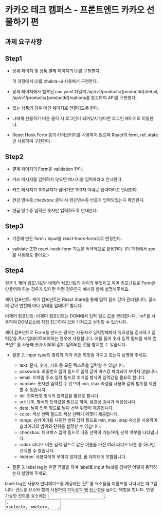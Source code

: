 # 카카오 테크 캠퍼스 - 프론트엔드 카카오 선물하기 편

## 과제 요구사항

## Step1

- 상세 페이지 및 상품 결제 페이지의 UI를 구현한다.

  이 과정에서 UI를 chakra-ui 사용해서 구현한다.

- 상세 페이지에서 첨부된 oas.yaml 파일의 /api/v1/products/{productId}/detail, /api/v1/products/{productId}/options를 참고하여 API를 구현한다.

- 없는 상품의 경우 메인 페이지로 연결되도록 한다.

- 나에게 선물하기 버튼 클릭 시 로그인이 되어있지 않다면 로그인 페이지로 이동한다.

- React Hook Form 등의 라이브러리를 사용하지 않으며 React의 form, ref, state만 사용하여 구현한다.

## Step2

- 결제 페이지의 Form을 validation 한다.

- 카드 메시지를 입력하지 않으면 메시지를 입력하라고 안내한다.

- 카드 메시지가 100글자가 넘어가면 100자 이내로 입력하라고 안내한다.

- 현금 영수증 checkbox 클릭 시 현금영수증 번호가 입력되었는지 확인한다.

- 현금 영수증 입력은 숫자만 입력하도록 안내한다.

## Step3

- 기존에 만든 form / input을 react-hook-form으로 변경한다.

- validate 또한 react-hook-form 기능을 적극적으로 활용한다. (이 과정에서 zod를 사용해도 좋아요.)


## Step4

질문 1. 제어 컴포넌트와 비제어 컴포넌트의 차이가 무엇이고 제어 컴포넌트로 Form을 만들어야 하는 경우가 있다면 어떤 경우인지 예시와 함께 설명해주세요.


제어 컴포넌트: 제어 컴포넌트는 React State를 통해 입력 필드 값이 관리됩니다. 필드의 값이 변할때 마다 상태를 업데이트합니다.


비제어 컴포넌트: 비제어 컴포넌트는 DOM에서 입력 필드 값을 관리합니다. 'ref'를 사용하여 DOM요소에 직접 접근하여 값을 가져오고 설정할 수 있습니다.


제어 컴포넌트로 Form을 만드는 경우는 사용자가 입력할때마다 유효성을 검사하고 입력값을 즉시 업데이트해야하는 경우에 사용합니다. 예를 들어 숫자 입력 필드를 제어 컴포넌트를 사용해 숫자 이외의 값이 입력되는 것을 방지할 수 있습니다.



- 질문 2. input type의 종류와 각각 어떤 특징을 가지고 있는지 설명해 주세요.
  + text: 문자, 숫자, 기호 등 모든 텍스트를 입력할 수 있습니다.
  + password: 비밀번호 입력 필드로 입력 값이 마스킹 처리되어 보이지 않습니다.
  + email: 이메일 주소 입력 필드로 이메일 형식의 입력값을 필요로 합니다.
  + number: 숫자만 입력할 수 있으며 min, max 속성을 사용해 값의 범위를 제한 할 수 있습니다.
  + tel: 전화번호 형식의 입력값을 필요로 합니다.
  + url: URL 형식의 입력값을 필요로 하며, 유효성 검사가 적용됩니다.
  + date: 날짜 입력 필드로 날짜 선택 위젯이 제공됩니다.
  + color: 색상 선택 필드로 색상 선택기 위젯이 제공됩니다.
  + range: 슬라이더를 사용한 범위 입력 필드로 min, max, step 속성을 사용하여 슬라이더의 범위와 단위를 설정할 수 있습니다.
  + checkbox: 체크박스 입력 필드로 다중 선택이 가능하며, 선택 여부를 나타냅니다.
  + radio: 라디오 버튼 입력 필드로 같은 이름을 가진 여러 라디오 버튼 중 하나만 선택할 수 있습니다.
  + hidden: 사용자에게 보이지 않지만, 폼 데이터에 포함됩니다.




- 질문 3. label tag는 어떤 역할을 하며 label로 input field를 감싸면 어떻게 동작하는지 설명해 주세요.


label tag는 사용자 인터페이스를 제공하는 컨트롤 요소들을 이름표를 나타내는 태그입니다. 컨트롤 요소와 함께 사용하여 가독성과 웹 접근성을 높이는 역할을 합니다. 연결 가능한 컨트롤 요소에는 <input>, <textarea>, <select>, <meter>, <progress>, <output> 등이 있습니다.


<label>로 input 필드를 감싸서 연결을 하면, label을 클릭하는 경우 연결된 input 요소로 포커스가 이동하여 클릭 가능한 영역이 더 넓어집니다.
